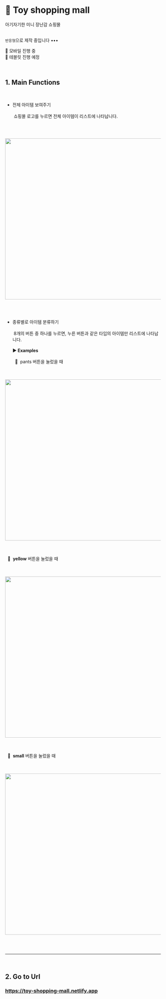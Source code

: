# 🧸 Toy shopping mall

아기자기한 미니 장난감 쇼핑몰
</br></br>

`반응형`으로 제작 중입니다 •••

💨 모바일 진행 중 </br>
💨 테블릿 진행 예정

</br>

## 1. Main Functions
</br>

- 전체 아이템 보여주기</br></br>
&nbsp;쇼핑몰 로고를 누르면 전체 아이템이 리스트에 나타납니다. 

</br></br>

<img src="https://user-images.githubusercontent.com/71072930/105573313-0120a800-5da0-11eb-8cfa-ef1579a95144.png" width= "700px" height="520" align="30px">

</br></br>

- 종류별로 아이템 분류하기</br></br>
&nbsp;8개의 버튼 중 하나를 누르면, 누른 버튼과 같은 타입의 아이템만 리스트에 나타납니다.</br></br>
**▶ Examples**</br></br>
&nbsp; 👖 &nbsp;pants 버튼을 눌렀을 때</br></br></br>

<img src="https://user-images.githubusercontent.com/71072930/105573316-02ea6b80-5da0-11eb-890c-f3863cc8dd31.png" width= "700px" height="520">

</br></br>
&nbsp; 💛 &nbsp;**yellow** 버튼을 눌렀을 때</br></br></br>

<img src="https://user-images.githubusercontent.com/71072930/105573317-04b42f00-5da0-11eb-8ccf-6cc74fc225c4.png" width= "700px" height="520">

</br></br>
&nbsp; 🧁 &nbsp;**small** 버튼을 눌렀을 때</br></br></br>

<img src="https://user-images.githubusercontent.com/71072930/105573321-067df280-5da0-11eb-8932-66996595070f.png" width= "700px" height="520">

</br></br>
* * * 
</br>

## 2. Go to Url 
### https://toy-shopping-mall.netlify.app
</br>
